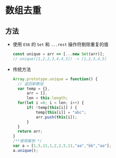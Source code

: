 # 数组去重

## 方法

*   使用 `ES6` 的 `Set` 和 `...rest` 操作符剔除重复的值

    ```javascript
    const unique = arr => [...new Set(arr)];
    // unique([1,2,2,3,4,4,5]) -> [1,2,3,4,5]
    ```

*   传统方法

    ```javascript
    Array.prototype.unique = function() {
      // 返回新数组
      var temp = {},
          arr = [],
          len = this.length;
      for(let i =0; i < len; i++) {
          if( !temp[this[i]] ) {
              temp[this[i]] = "abc";
              arr.push(this[i]);
          }
      }
      return arr;
    }
    /**使用案例 */
    var a = [1,5,11,1,2,2,5,11,"aa","bb","aa"];
    a.unique();
    ```
